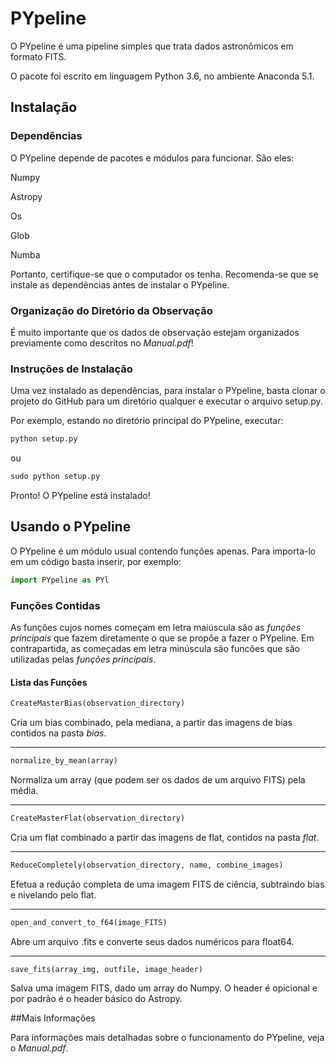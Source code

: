 # PYpeline

O PYpeline é uma pipeline simples que trata dados astronômicos em formato FITS.

O pacote foi escrito em linguagem Python 3.6, no ambiente Anaconda 5.1.

## Instalação

### Dependências

O PYpeline depende de pacotes e módulos para funcionar. São eles:

Numpy

Astropy

Os

Glob

Numba

Portanto, certifique-se que o computador os tenha. Recomenda-se que se instale as dependências antes de instalar o PYpeline.

### Organização do Diretório da Observação

É muito importante que os dados de observação estejam organizados previamente como descritos no *Manual.pdf*! 

### Instruções de Instalação

Uma vez instalado as dependências, para instalar o PYpeline, basta clonar o projeto do GitHub para um diretório qualquer e executar o arquivo setup.py.

Por exemplo, estando no diretório principal do PYpeline, executar:

```python
python setup.py 
```

ou

```python
sudo python setup.py 
```

Pronto! O PYpeline está instalado!


## Usando o PYpeline

O PYpeline é um módulo usual contendo funções apenas. Para importa-lo em um código basta inserir, por exemplo:

```python
import PYpeline as PYl
```

### Funções Contidas

As funções cujos nomes começam em letra maiúscula são as *funções principais* que fazem diretamente o que se propõe a fazer o PYpeline. Em contrapartida, as começadas em letra minúscula são funcões que são utilizadas pelas *funções principais*.

#### Lista das Funções

```python
CreateMasterBias(observation_directory)
```
Cria um bias combinado, pela mediana, a partir das imagens de bias contidos na pasta *bias*.
____________________________
```python
normalize_by_mean(array)
```
Normaliza um array (que podem ser os dados de um arquivo FITS) pela média.
____________________________
```python
CreateMasterFlat(observation_directory)
```
Cria um flat combinado a partir das imagens de flat, contidos na pasta *flat*.
____________________________
```python
ReduceCompletely(observation_directory, name, combine_images) 
```
Efetua a redução completa de uma imagem FITS de ciência, subtraindo bias e nivelando pelo flat.
____________________________
```python
open_and_convert_to_f64(image_FITS)
```
Abre um arquivo .fits e converte seus dados numéricos para float64.
____________________________
```python
save_fits(array_img, outfile, image_header)
```
Salva uma imagem FITS, dado um array do Numpy. O header é opicional e por padrão é o header básico do Astropy.

##Mais Informações

Para informações mais detalhadas sobre o funcionamento do PYpeline, veja o *Manual.pdf*.
